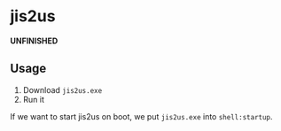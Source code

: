 # jis2us

**UNFINISHED**

## Usage

1. Download `jis2us.exe`
2. Run it

If we want to start jis2us on boot, we put `jis2us.exe` into `shell:startup`.


